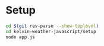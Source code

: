 # Setup

``` bash
cd $(git rev-parse --show-toplevel)
cd kelvin-weather-javascript/setup
node app.js
```
